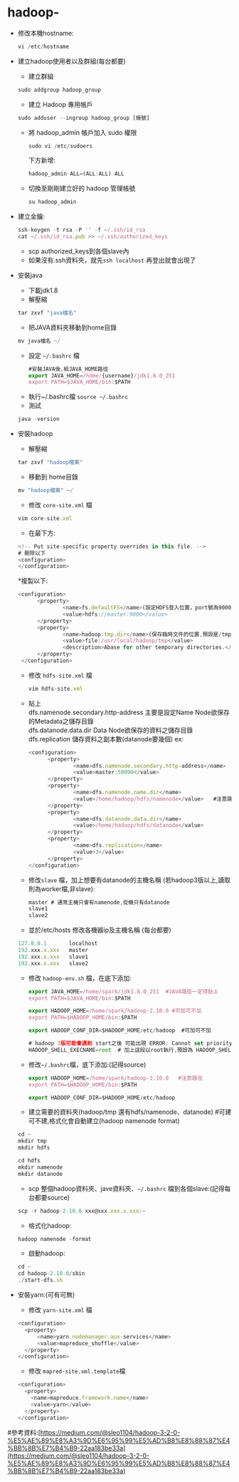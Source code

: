 # hadoop-

* 修改本機hostname:
  ```js
  vi /etc/hostname
  ```
* 建立hadoop使用者以及群組(每台都要)  
  * 建立群組  
   ```js
   sudo addgroup hadoop_group  
   ```
   * 建立 Hadoop 專用帳戶
   ```js
   sudo adduser --ingroup hadoop_group [帳號]
   ```
   * 將 hadoop_admin 帳戶加入 sudo 權限
     ```js
     sudo vi /etc/sudoers
     ```
     下方新增:
     ```js
     hadoop_admin ALL=(ALL:ALL) ALL
     ```
  * 切換至剛剛建立好的 hadoop 管理帳號
    ```js
    su hadoop_admin
    ```
    
* 建立金鑰:
   ```js
   ssh-keygen -t rsa -P '' -f ~/.ssh/id_rsa
   cat ~/.ssh/id_rsa.pub >> ~/.ssh/authorized_keys   
   ```    
  * scp authorized_keys到各個slave內
  * 如果沒有.ssh資料夾，就先`ssh localhost` 再登出就會出現了
  
  
* 安裝java
  * 下載jdk1.8
  * 解壓縮
  ```js
  tar zxvf "java檔名"
  ```
  * 把JAVA資料夾移動到home目錄
  ```js
  mv java檔名 ~/
  ```
  * 設定 `~/.bashrc` 檔
    ```js
    #安裝JAVA後,給JAVA_HOME路徑
    export JAVA_HOME=/home/{username}/jdk1.8.0_251   
    export PATH=$JAVA_HOME/bin:$PATH            
    ```
  * 執行~/.bashrc檔 `source ~/.bashrc`
  * 測試 
  ```js 
  java -version
  ```  
  
* 安裝hadoop
  * 解壓縮
  ```js
  tar zxvf "hadoop檔案"
  ```
  * 移動到 home目錄
  ```js
  mv "hadoop檔案" ~/
  ```
  * 修改 `core-site.xml` 檔
  ```js
  vim core-site.xml
  ```
  * 在最下方:
  ```js
  <!-- Put site-specific property overrides in this file. -->
  # 刪除以下
  <configuration>
  </configuration>    
  ```
  *複製以下:
  ```js
  <configuration>
        <property>
                <name>fs.defaultFS</name>(設定HDFS登入位置，port號為9000)
                <value>hdfs://master:9000</value>
        </property>
        <property>
                <name>hadoop.tmp.dir</name>(保存臨時文件的位置,預設是/tmp/hadoop-hadoop)
                <value>file:/usr/local/hadoop/tmp</value>
                <description>Abase for other temporary directories.</descripti>
        </property>
   </configuration>  
     ```

   * 修改 `hdfs-site.xml` 檔
     ```js
     vim hdfs-site.xml
     ```
  * 貼上   
    <name>dfs.namenode.secondary.http-address</name>  主要是設定Name Node欲保存的Metadata之儲存目錄    
    <name>dfs.datanode.data.dir</name> Data Node欲保存的資料之儲存目錄  
    <name>dfs.replication</name>  儲存資料之副本數(datanode要幾個)
    ex:  
     ```js
     <configuration>
           <property>
                   <name>dfs.namenode.secondary.http-address</name>  #可有可無
                   <value>master:50090</value>
           </property>
           <property>
                   <name>dfs.namenode.name.dir</name>
                   <value>/home/hadoop/hdfs/namenode</value>   #注意路徑
           </property>
           <property>
                   <name>dfs.datanode.data.dir</name>
                   <value>/home/hadoop/hdfs/datanode</value>
           </property>
           <property>
                   <name>dfs.replication</name>
                   <value>3</value>
           </property>
     </configuration>
     ```
  * 修改`slave` 檔，加上想要有datanode的主機名稱 (若hadoop3版以上,讀取則為worker檔,非slave):
     ```js
     master # 通常主機只會有namenode,從機只有datanode
     slave1
     slave2
     ```
     
  * 並於/etc/hosts 修改各機器ip及主機名稱 (每台都要)
  ```js
  127.0.0.1       localhost
  192.xxx.x.xxx   master
  192.xxx.x.xxx   slave1
  192.xxx.x.xxx   slave2
  ```
  * 修改 `hadoop-env.sh` 檔，在底下添加:
    ```js
    export JAVA_HOME=/home/spark/jdk1.8.0_251  #JAVA路徑一定得貼上
    export PATH=$JAVA_HOME/bin:$PATH

    export HADOOP_HOME=/home/spark/hadoop-2.10.0 #可加可不加
    export PATH=$HADOOP_HOME/bin:$PATH

    export HADOOP_CONF_DIR=$HADOOP_HOME/etc/hadoop  #可加可不加
    
    # hadoop 3版可能會遇到 start之後 可能出現 ERROR: Cannot set priority of datanode process 3340
    HADOOP_SHELL_EXECNAME=root  # 加上這段以root執行,預設為 HADOOP_SHELL_EXECNAME='hdfs'
    
    ```
  * 修改`~/.bashrc`檔，底下添加:(記得source)
    ```js
    export HADOOP_HOME=/home/spark/hadoop-2.10.0   #注意路徑
    export PATH=$HADOOP_HOME/bin:$PATH

    export HADOOP_CONF_DIR=$HADOOP_HOME/etc/hadoop
    ```
  * 建立需要的資料夾(hadoop/tmp 還有hdfs/namenode、datanode)
  #可建可不建,格式化會自動建立(hadoop namenode format)
  ```js
  cd ~
  mkdir tmp
  mkdir hdfs

  cd hdfs
  mkdir namenode
  mkdir datanode
  ```
  * scp 整個hadoop資料夾、jave資料夾、`~/.bashrc` 檔到各個slave:(記得每台都要source)
  ```js
  scp -r hadoop-2.10.0 xxx@xxx.xxx.x.xxx:~
  ```
  * 格式化hadoop:
  ```js
  hadoop namenode -format
  ```
  * 啟動hadoop:
  ```js
  cd ~
  cd hadoop-2.10.0/sbin
  ./start-dfs.sh
  ```
* 安裝yarn:(可有可無)
  * 修改 `yarn-site.xml` 檔
  ```js
  <configuration>
    <property>
        <name>yarn.nodemanager.aux-services</name>
        <value>mapreduce_shuffle</value>
    </property>
  </configuration>
  ```
  * 修改 `mapred-site.xml.template`檔
  ```js
  <configuration>
    <property>
      <name>mapreduce.framework.name</name>
      <value>yarn</value>
    </property>
  </configuration>
  ```
#參考資料:[https://medium.com/@sleo1104/hadoop-3-2-0-%E5%AE%89%E8%A3%9D%E6%95%99%E5%AD%B8%E8%88%87%E4%BB%8B%E7%B4%B9-22aa183be33a](https://medium.com/@sleo1104/hadoop-3-2-0-%E5%AE%89%E8%A3%9D%E6%95%99%E5%AD%B8%E8%88%87%E4%BB%8B%E7%B4%B9-22aa183be33a)
